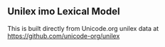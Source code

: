 Unilex imo Lexical Model
----------------------

This is built directly from Unicode.org unilex data at
https://github.com/unicode-org/unilex
